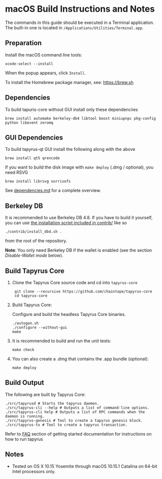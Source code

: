 macOS Build Instructions and Notes
====================================
The commands in this guide should be executed in a Terminal application.
The built-in one is located in `/Applications/Utilities/Terminal.app`.

Preparation
-----------
Install the macOS command line tools:

`xcode-select --install`

When the popup appears, click `Install`.

To install the Homebrew package manager, see: https://brew.sh

Dependencies
----------------------

To build tapuris-core without GUI install only these dependenciies

    brew install automake berkeley-db4 libtool boost miniupnpc pkg-config python libevent zeromq

GUI Dependencies
---------------------

To build tapyrus-qt GUI install the following along with the above

    brew install qt5 qrencode

If you want to build the disk image with `make deploy` (.dmg / optional), you need RSVG

    brew install librsvg xorrisofs

See [dependencies.md](dependencies.md) for a complete overview.

Berkeley DB
-----------
It is recommended to use Berkeley DB 4.8. If you have to build it yourself,
you can use [the installation script included in contrib/](/contrib/install_db4.sh)
like so

```shell
./contrib/install_db4.sh .
```

from the root of the repository.

**Note**: You only need Berkeley DB if the wallet is enabled (see the section *Disable-Wallet mode* below).

Build Tapyrus Core
------------------------

1. Clone the Tapyrus Core source code and cd into `tapyrus-core`

        git clone --recursive https://github.com/chaintope/tapyrus-core
        cd tapyrus-core

2.  Build Tapyrus Core:

    Configure and build the headless Tapyrus Core binaries.

        ./autogen.sh
        ./configure --without-gui
        make

3.  It is recommended to build and run the unit tests:

        make check

4.  You can also create a .dmg that contains the .app bundle (optional):

        make deploy

Build Output
------------

The following are built by Tapyrus Core:

    ./src/tapyrusd # Starts the tapyrus daemon.
    ./src/tapyrus-cli --help # Outputs a list of command-line options.
    ./src/tapyrus-cli help # Outputs a list of RPC commands when the daemon is running.
    ./src/tapyrus-genesis # Tool to create a tapyrus genesis block.
    ./src/tapyrus-tx # Tool to create a tapyrus transaction.

Refer to [FAQ](https://github.com/chaintope/tapyrus-core/new/master/doc/tapyrus#faq) section of getting started documentation for instructions on how to run tapyrus

Notes
-----

* Tested on OS X 10.15 Yosemite through macOS 10.15.1 Catalina on 64-bit Intel processors only.

